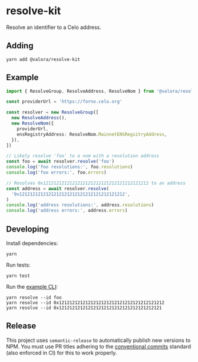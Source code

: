# resolve-kit

Resolve an identifier to a Celo address.

## Adding

```
yarn add @valora/resolve-kit
```

## Example

```ts
import { ResolveGroup, ResolveAddress, ResolveNom } from '@valora/resolve-kit'

const providerUrl = 'https://forno.celo.org'

const resolver = new ResolveGroup([
  new ResolveAddress(),
  new ResolveNom({
    providerUrl,
    ensRegistryAddress: ResolveNom.MainnetENSRegsitryAddress,
  }),
])

// Likely resolve 'foo' to a nom with a resolution address
const foo = await resolver.resolve('foo')
console.log('foo resolutions:', foo.resolutions)
console.log('foo errors:', foo.errors)

// Resolves 0x1212121212121212121212121212121212121212 to an address
const address = await resolver.resolve(
  '0x1212121212121212121212121212121212121212',
)
console.log('address resolutions:', address.resolutions)
console.log('address errors:', address.errors)
```

## Developing

Install dependencies:

```
yarn
```

Run tests:

```
yarn test
```

Run the [example CLI](scripts/resolve.ts):

```
yarn resolve --id foo
yarn resolve --id 0x1212121212121212121212121212121212121212
yarn resolve --id 0x121212121212121212121212121212121212121
```

## Release

This project uses `semantic-release` to automatically publish new versions to NPM. You must use PR titles adhering to the [conventional commits](https://www.conventionalcommits.org/en/v1.0.0/)
standard (also enforced in CI) for this to work properly.

